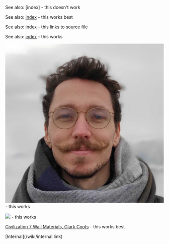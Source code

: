 See also: [index] - this doesn't work

See also: [index](/wiki/index) - this works best

See also: [index](/wiki/index.md) - this links to source file

See also: [index](/wiki/index.html) - this works

![02-01-2023](/img/02-01-2023.jpg) - this works

<img src="/wiki/img/02-01-2023.jpg"> - this works

[Civilization 7 Wall Materials, Clark Coots](https://www.artstation.com/artwork/8BPKKQ) - this works best

[Internal](/wiki/internal link)
